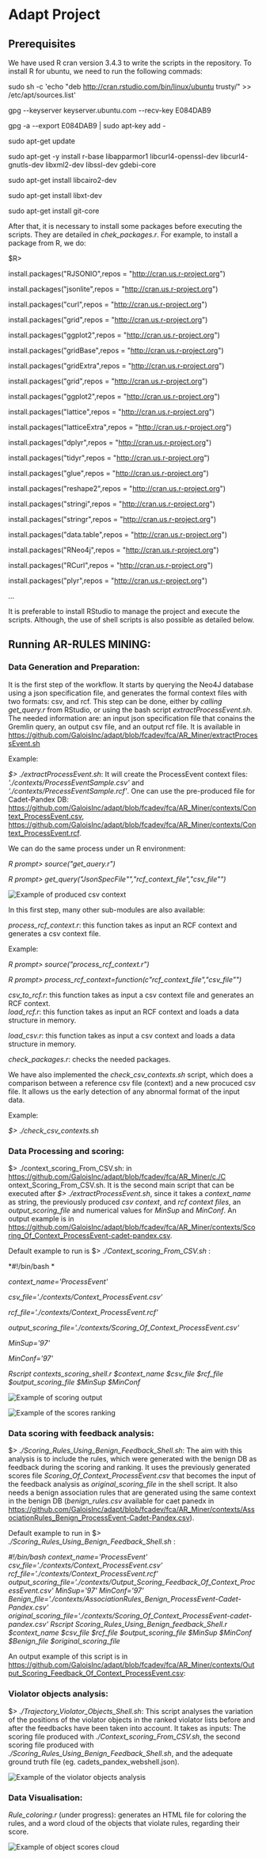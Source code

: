 # Adapt Project

## Prerequisites
We have used R cran version 3.4.3 to write the scripts in the repository. 
To install R for ubuntu, we need to run the following commads:

sudo sh -c 'echo "deb http://cran.rstudio.com/bin/linux/ubuntu trusty/" >> /etc/apt/sources.list'

gpg --keyserver keyserver.ubuntu.com --recv-key E084DAB9

gpg -a --export E084DAB9 | sudo apt-key add -

sudo apt-get update

sudo apt-get -y install r-base libapparmor1 libcurl4-openssl-dev libcurl4-gnutls-dev libxml2-dev libssl-dev gdebi-core

sudo apt-get install libcairo2-dev

sudo apt-get install libxt-dev

sudo apt-get install git-core


After that, it is necessary to install some packages before executing the scripts. They are detailed in *chek_packages.r*.
For example, to install a package from R, we do:

$R>

install.packages("RJSONIO",repos = "http://cran.us.r-project.org")

install.packages("jsonlite",repos = "http://cran.us.r-project.org")

install.packages("curl",repos = "http://cran.us.r-project.org")

install.packages("grid",repos = "http://cran.us.r-project.org")

install.packages("ggplot2",repos = "http://cran.us.r-project.org")

install.packages("gridBase",repos = "http://cran.us.r-project.org")

install.packages("gridExtra",repos = "http://cran.us.r-project.org")

install.packages("grid",repos = "http://cran.us.r-project.org")

install.packages("ggplot2",repos = "http://cran.us.r-project.org")

install.packages("lattice",repos = "http://cran.us.r-project.org")

install.packages("latticeExtra",repos = "http://cran.us.r-project.org")

install.packages("dplyr",repos = "http://cran.us.r-project.org")

install.packages("tidyr",repos = "http://cran.us.r-project.org")

install.packages("glue",repos = "http://cran.us.r-project.org")

install.packages("reshape2",repos = "http://cran.us.r-project.org")

install.packages("stringi",repos = "http://cran.us.r-project.org")

install.packages("stringr",repos = "http://cran.us.r-project.org")

install.packages("data.table",repos = "http://cran.us.r-project.org")

install.packages("RNeo4j",repos = "http://cran.us.r-project.org")

install.packages("RCurl",repos = "http://cran.us.r-project.org")

install.packages("plyr",repos = "http://cran.us.r-project.org")

...
 
It is preferable to install RStudio to manage the project and execute the scripts. Although, the use of shell scripts is also possible as detailed below.


 
## Running AR-RULES MINING: 
### Data Generation and Preparation:
It is the first step of the workflow. It starts by querying the Neo4J database using a json specification file, and generates the formal context files with two formats: csv, and rcf.
This step can be done, either by *calling get_query.r* from RStudio, or using the bash script *extractProcessEvent.sh*. The needed information are: an input json specification file that conains the Gremlin query, an output csv file, and an output rcf file.
It is available in https://github.com/GaloisInc/adapt/blob/fcadev/fca/AR_Miner/extractProcessEvent.sh

Example: 

*$> ./extractProcessEvent.sh*:
It will create the ProcessEvent context files: *'./contexts/ProcessEventSample.csv'* and *'./contexts/PrecessEventSample.rcf'*. One can use the pre-produced file for Cadet-Pandex DB: https://github.com/GaloisInc/adapt/blob/fcadev/fca/AR_Miner/contexts/Context_ProcessEvent.csv, https://github.com/GaloisInc/adapt/blob/fcadev/fca/AR_Miner/contexts/Context_ProcessEvent.rcf.

We can do the same process under un R environment:

*R prompt> source("get_auery.r")*

*R prompt> get_query("JsonSpecFile"","rcf_context_file","csv_file"")*

![Example of produced csv context](./img/context.jpeg)

In this first step, many other sub-modules are also available:

*process_rcf_context.r*:  this function takes as input an RCF context and generates a csv context file.

Example:

*R prompt> source("process_rcf_context.r")*

*R prompt> process_rcf_context=function(c"rcf_context_file","csv_file"")*

*csv_to_rcf.r*:  this function takes as input a csv context file and generates an RCF context.  
*load_rcf.r*:  this function takes as input an RCF context and loads a data structure in memory.

*load_csv.r*: this function takes as input a csv context and loads a data structure in memory.

*check_packages.r*: checks the needed packages.

We have also implemented the *check_csv_contexts.sh* script, which does a comparison between a reference csv file (context) and a new procuced csv file. It allows us the early detection of any abnormal format of the input data.

Example: 

*$> ./check_csv_contexts.sh*

### Data Processing and scoring:

\$> ./context_scoring_From_CSV.sh: in https://github.com/GaloisInc/adapt/blob/fcadev/fca/AR_Miner/c./C  ontext_Scoring_From_CSV.sh.
It is the second main script that can be executed after *$> ./extractProcessEvent.sh*, since it takes a *context_name* as string, the previously produced *csv context*, and *rcf context files*, an *output_scoring_file* and numerical values for *MinSup* and *MinConf*.
An output example is in https://github.com/GaloisInc/adapt/blob/fcadev/fca/AR_Miner/contexts/Scoring_Of_Context_ProcessEvent-cadet-pandex.csv.
 
Default example to run is \$> *./Context_scoring_From_CSV.sh* :

*#!/bin/bash *

*context_name='ProcessEvent'*

*csv_file='./contexts/Context_ProcessEvent.csv'*

*rcf_file='./contexts/Context_ProcessEvent.rcf'*

*output_scoring_file='./contexts/Scoring_Of_Context_ProcessEvent.csv'*

*MinSup='97'*

*MinConf='97'*

*Rscript contexts_scoring_shell.r $context_name $csv_file $rcf_file $output_scoring_file $MinSup $MinConf*
 
 
![Example of scoring output](./img/rank.jpeg)

![Example of the scores ranking](./img/rank2.jpeg)


### Data scoring with feedback analysis:
 
 \$>  *./Scoring_Rules_Using_Benign_Feedback_Shell.sh*: The aim with this analysis is to include the rules, which were generated with the benign DB as feedback during the scoring and ranking. It uses the previously generated scores file *Scoring_Of_Context_ProcessEvent.csv* that becomes the input of the feedback analysis as *original_scoring_file* in the shell script. It also needs a benign association rules that are generated using the same context in the benign DB (*benign_rules.csv* available for caet panedx in https://github.com/GaloisInc/adapt/blob/fcadev/fca/AR_Miner/contexts/AssociationRules_Benign_ProcessEvent-Cadet-Pandex.csv). 
 
Default example to run in \$> *./Scoring_Rules_Using_Benign_Feedback_Shell.sh* :

*#!/bin/bash*
*context_name='ProcessEvent'*
*csv_file='./contexts/Context_ProcessEvent.csv'*
*rcf_file='./contexts/Context_ProcessEvent.rcf'*
*output_scoring_file='./contexts/Output_Scoring_Feedback_Of_Context_ProcessEvent.csv'*
*MinSup='97'*
*MinConf='97'*
*Benign_file='./contexts/AssociationRules_Benign_ProcessEvent-Cadet-Pandex.csv'*
*original_scoring_file='./contexts/Scoring_Of_Context_ProcessEvent-cadet-pandex.csv'*
*Rscript Scoring_Rules_Using_Benign_feedback_Shell.r $context_name $csv_file $rcf_file $output_scoring_file $MinSup $MinConf $Benign_file $original_scoring_file*
 
 An output example of this script is in https://github.com/GaloisInc/adapt/blob/fcadev/fca/AR_Miner/contexts/Output_Scoring_Feedback_Of_Context_ProcessEvent.csv:

### Violator objects analysis:

\$>  *./Trajectory_Violator_Objects_Shell.sh*: This script analyses the variation of the positions of the violator objects in the ranked violator lists before and after the feedbacks have been taken into account. It takes as inputs: The scoring file produced with *./Context_scoring_From_CSV.sh*, the second scoring file produced with   *./Scoring_Rules_Using_Benign_Feedback_Shell.sh*, and the adequate ground truth file (eg. cadets_pandex_webshell.json).


![Example of the violator objects analysis](./img/feedback.jpeg)

### Data Visualisation:
 
*Rule_coloring.r* (under progress): generates an HTML file for coloring the rules, and a word cloud of the objects that violate rules, regarding their score.
 

![Example of object scores cloud](./img/cloud.jpeg)
